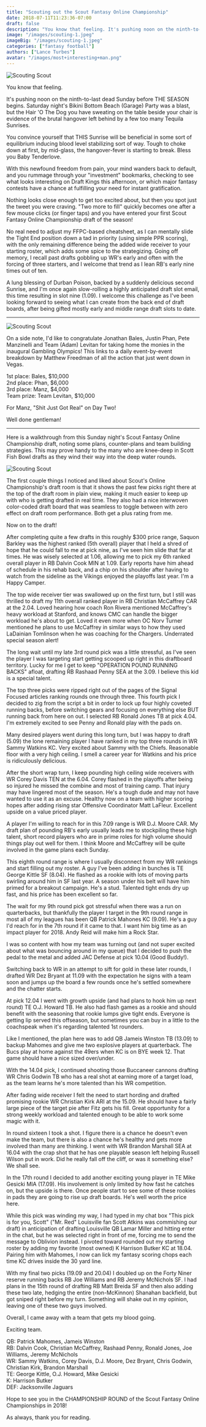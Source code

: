 ```yaml
---
title: "Scouting out the Scout Fantasy Online Championship"
date: 2018-07-11T11:23:36-07:00
draft: false
description: "You know that feeling. It's pushing noon on the ninth-to-last dead Sunday before THE SEASON begins."
image: "/images/scouting-1.jpeg"
imageBig: "/images/scouting-1.jpeg"
categories: ["fantasy football"]
authors: ["Lance Turbes"]
avatar: "/images/most+interesting+man.png"
---
```


![Scouting Scout](/images/scouting-1.jpeg)

You know that feeling.

It's pushing noon on the ninth-to-last dead Sunday before THE SEASON begins. Saturday night's Bikini Bottom Beach (Garage) Party was a blast, but the Hair 'O The Dog you have sweating on the table beside your chair is evidence of the brutal hangover left behind by a few too many Tequila Sunrises.

You convince yourself that THIS Sunrise will be beneficial in some sort of equilibrium inducing blood level stabilizing sort of way. Tough to choke down at first, by mid-glass, the hangover-fever is starting to break. Bless you Baby Tenderlove.

With this newfound freedom from pain, your mind wanders back to default, and you rummage through your "investment" bookmarks, checking to see what looks interesting on Draft Kings this afternoon, or which major fantasy contests have a chance at fulfilling your need for instant gratification.

Nothing looks close enough to get too excited about, but then you spot just the tweet you were craving. "Two more to fill" quickly becomes one after a few mouse clicks (or finger taps) and you have entered your first Scout Fantasy Online Championship draft of the season!

No real need to adjust my FFPC-based cheatsheet, as I can mentally slide the Tight End position down a tad in priority (using simple PPR scoring), with the only remaining difference being the added wide receiver to your starting roster, which adds some spice to the strategizing. Going off memory, I recall past drafts gobbling up WR's early and often with the forcing of three starters, and I welcome that trend as I lean RB's early nine times out of ten.

A lung blessing of Durban Poison, backed by a suddenly delicious second Sunrise, and I'm once again slow-rolling a highly anticipated draft slot email, this time resulting in slot nine (1.09). I welcome this challenge as I've been looking forward to seeing what I can create from the back end of draft boards, after being gifted mostly early and middle range draft slots to date.

---

![Scouting Scout](/images/scouting-2.jpg)

On a side note, I'd like to congratulate Jonathan Bales, Justin Phan, Pete Manzinelli and Team (Adam) Levitan for taking home the monies in the inaugural Gambling Olympics! This links to a daily event-by-event breakdown by Matthew Freedman of all the action that just went down in Vegas.

1st place: Bales, $10,000  
2nd place: Phan, $6,000  
3rd place: Manz, $4,000  
Team prize: Team Levitan, $10,000

For Manz, "Shit Just Got Real" on Day Two!

Well done gentleman!

---

Here is a walkthrough from this Sunday night's Scout Fantasy Online Championship draft, noting some plans, counter-plans and team building strategies. This may prove handy to the many who are knee-deep in Scott Fish Bowl drafts as they wind their way into the deep water rounds.

![Scouting Scout](/images/scouting-3.jpg)

The first couple things I noticed and liked about Scout's Online Championship's draft room is that it shows the past few picks right there at the top of the draft room in plain view, making it much easier to keep up with who is getting drafted in real time. They also had a nice interwoven color-coded draft board that was seamless to toggle between with zero effect on draft room performance. Both get a plus rating from me.

Now on to the draft!

After completing quite a few drafts in this roughly $300 price range, Saquon Barkley was the highest ranked (5th overall) player that I held a shred of hope that he could fall to me at pick nine, as I've seen him slide that far at times. He was wisely selected at 1.06, allowing me to pick my 6th ranked overall player in RB Dalvin Cook MIN at 1.09. Early reports have him ahead of schedule in his rehab back, and a chip on his shoulder after having to watch from the sideline as the Vikings enjoyed the playoffs last year. I'm a Happy Camper.

The top wide receiver tier was swallowed up on the first turn, but I still was thrilled to draft my 11th overall ranked player in RB Christian McCaffrey CAR at the 2.04. Loved hearing how coach Ron Rivera mentioned McCaffrey's heavy workload at Stanford, and knows CMC can handle the bigger workload he's about to get. Loved it even more when OC Norv Turner mentioned he plans to use McCaffrey in similar ways to how they used LaDainian Tomlinson when he was coaching for the Chargers. Underrated special season alert!

The long wait until my late 3rd round pick was a little stressful, as I've seen the player I was targeting start getting scooped up right in this draftboard territory. Lucky for me I get to keep "OPERATION POUND RUNNING BACKS" afloat, drafting RB Rashaad Penny SEA at the 3.09. I believe this kid is a special talent.

The top three picks were ripped right out of the pages of the Signal Focused articles ranking rounds one through three. This fourth pick I decided to zig from the script a bit in order to lock up four highly coveted running backs, before switching gears and focusing on everything else BUT running back from here on out. I selected RB Ronald Jones TB at pick 4.04. I'm extremely excited to see Penny and Ronald play with the pads on.

Many desired players went during this long turn, but I was happy to draft (5.09) the lone remaining player I have ranked in my top three rounds in WR Sammy Watkins KC. Very excited about Sammy with the Chiefs. Reasonable floor with a very high ceiling. I smell a career year for Watkins and his price is ridiculously delicious.

After the short wrap turn, I keep pounding high ceiling wide receivers with WR Corey Davis TEN at the 6.04. Corey flashed in the playoffs after being so injured he missed the combine and most of training camp. That injury may have lingered most of the season. He's a tough dude and may not have wanted to use it as an excuse. Healthy now on a team with higher scoring hopes after adding rising star Offensive Coordinator Matt LaFleur. Excellent upside on a value priced player.

A player I'm willing to reach for in this 7.09 range is WR D.J. Moore CAR. My draft plan of pounding RB's early usually leads me to stockpiling these high talent, short record players who are in prime roles for high volume should things play out well for them. I think Moore and McCaffrey will be quite involved in the game plans each Sunday.

This eighth round range is where I usually disconnect from my WR rankings and start filling out my roster. A guy I've been adding in bunches is TE George Kittle SF (8.04). He flashed as a rookie with lots of moving parts swirling around him in SF last year. A season under his belt will have him primed for a breakout campaign. He's a stud. Talented tight ends dry up fast, and his price has been excellent so far.

The wait for my 9th round pick got stressful when there was a run on quarterbacks, but thankfully the player I target in the 9th round range in most all of my leagues has been QB Patrick Mahones KC (9.09). He's a guy I'd reach for in the 7th round if it came to that. I want him big time as an impact player for 2018. Andy Reid will make him a Rock Star.

I was so content with how my team was turning out (and not super excited about what was bouncing around in my queue) that I decided to push the pedal to the metal and added JAC Defense at pick 10.04 (Good Buddy!).

Switching back to WR in an attempt to sift for gold in these later rounds, I drafted WR Dez Bryant at 11.09 with the expectation he signs with a team soon and jumps up the board a few rounds once he's settled somewhere and the chatter starts.

At pick 12.04 I went with growth upside (and had plans to hook him up next round) TE O.J. Howard TB. He also had flash games as a rookie and should benefit with the seasoning that rookie lumps give tight ends. Everyone is getting lip served this offseason, but sometimes you can buy in a little to the coachspeak when it's regarding talented 1st rounders.

Like I mentioned, the plan here was to add QB Jameis Winston TB (13.09) to backup Mahomes and give me two explosive players at quarterback. The Bucs play at home against the 49ers when KC is on BYE week 12. That game should have a nice sized over/under.

With the 14.04 pick, I continued shooting those Buccaneer cannons drafting WR Chris Godwin TB who has a real shot at earning more of a target load, as the team learns he's more talented than his WR competition.

After fading wide receiver I felt the need to start hording and drafted promising rookie WR Christian Kirk ARI at the 15.09. He should have a fairly large piece of the target pie after Fitz gets his fill. Great opportunity for a strong weekly workload and talented enough to be able to work some magic with it.

In round sixteen I took a shot. I figure there is a chance he doesn't even make the team, but there is also a chance he's healthy and gets more involved than many are thinking. I went with WR Brandon Marshall SEA at 16.04 with the crap shot that he has one playable season left helping Russell Wilson put in work. Did he really fall off the cliff, or was it something else? We shall see.

In the 17th round I decided to add another exciting young player in TE Mike Gesicki MIA (17.09). His involvement is only limited by how fast he catches on, but the upside is there. Once people start to see some of these rookies in pads they are going to rise up draft boards. He's well worth the price here.

While this pick was winding my way, I had typed in my chat box "This pick is for you, Scott" ("Mr. Red" Louisville fan Scott Atkins was commishing our draft) in anticipation of drafting Louisville QB Lamar Miller and hitting enter in the chat, but he was selected right in front of me, forcing me to send the message to Oblivion instead. I pivoted toward rounded out my starting roster by adding my favorite (most owned) K Harrison Butker KC at 18.04. Pairing him with Mahomes, I now can lick my fantasy scoring chops each time KC drives inside the 30 yard line.

With my final two picks (19.09 and 20.04) I doubled up on the Forty Niner reserve running backs RB Joe Williams and RB Jeremy McNichols SF. I had plans in the 15th round of drafting RB Matt Breida SF and then also adding these two late, hedging the entire (non-McKinnon) Shanahan backfield, but got sniped right before my turn. Something will shake out in my opinion, leaving one of these two guys involved.

Overall, I came away with a team that gets my blood going.

Exciting team.

QB: Patrick Mahomes, Jameis Winston  
RB: Dalvin Cook, Christian McCaffrey, Rashaad Penny, Ronald Jones, Joe Williams, Jeremy McNichols  
WR: Sammy Watkins, Corey Davis, D.J. Moore, Dez Bryant, Chris Godwin, Christian Kirk, Brandon Marshall  
TE: George Kittle, O.J. Howard, Mike Gesicki  
K: Harrison Butker  
DEF: Jacksonville Jaguars

Hope to see you in the CHAMPIONSHIP ROUND of the Scout Fantasy Online Championships in 2018!

As always, thank you for reading.
